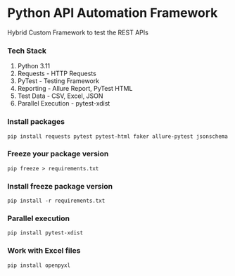 # Python API Automation Framework

Hybrid Custom Framework to test the REST APIs

### Tech Stack
1. Python 3.11
2. Requests - HTTP Requests
3. PyTest - Testing Framework
4. Reporting - Allure Report, PyTest HTML
5. Test Data - CSV, Excel, JSON
6. Parallel Execution - pytest-xdist

### Install packages
```
pip install requests pytest pytest-html faker allure-pytest jsonschema
```

### Freeze your package version
```
pip freeze > requirements.txt
```

### Install freeze package version
```
pip install -r requirements.txt
```

### Parallel execution
```
pip install pytest-xdist
```

### Work with Excel files
```
pip install openpyxl
```
